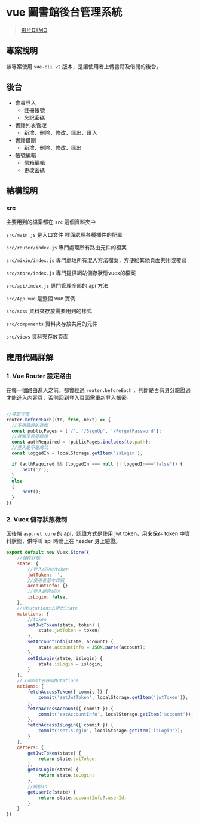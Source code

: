 # vue 圖書館後台管理系統

> [影片DEMO](https://www.youtube.com/watch?v=8MDoYdIHYBQ)

## 專案說明

該專案使用 `vue-cli v2` 版本，是讓使用者上傳書籍及借閱的後台。

## 後台

* 會員登入
  * 註冊帳號
  * 忘記密碼
* 書籍列表管理
  * 新增、刪除、修改、匯出、匯入
* 書籍借閱
  * 新增、刪除、修改、匯出
* 帳號編輯
  * 信箱編輯
  * 更改密碼

## 結構說明

### src

主要用到的檔案都在 `src` 這個資料夾中

`src/main.js` 是入口文件 裡面處理各種插件的配置

`src/router/index.js` 專門處理所有路由元件的檔案

`src/mixin/index.js` 專門處理所有混入方法檔案，方便給其他頁面共用或覆寫

`src/store/index.js` 專門提供網站儲存狀態vuex的檔案

`src/api/index.js` 專門管理全部的 api 方法

`src/App.vue` 是整個 vue 實例

`src/scss` 資料夾存放需要用到的樣式

`src/components` 資料夾存放共用的元件

`src/views` 資料夾存放頁面

## 應用代碼詳解

### 1. Vue Router 設定路由

在每一個路由進入之前，都會經過 `router.beforeEach` ，判斷是否有身分驗證過才能進入內容頁，否則回到登入頁面需重新登入帳密。

```js

//導航守衛
router.beforeEach((to, from, next) => {
  //不用驗證的頁面
  const publicPages = ['/', '/SignUp', '/ForgetPassword'];
  //頁面是否要驗證
  const authRequired = !publicPages.includes(to.path);
  //登入是不是成功
  const loggedIn = localStorage.getItem('isLogin');

  if (authRequired && (loggedIn === null || loggedIn==='false')) {
      next('/');
  }
  else
  {
      next();
  }
})

```

### 2. Vuex 儲存狀態機制
因後端 `asp.net core` 的 api，認證方式是使用 jwt token，用來保存 token  中資料狀態，供呼叫 api 時附上在 header 身上驗證。 
```js
export default new Vuex.Store({
    //儲存狀態
    state: {
        //登入成功的token
        jwtToken: '',
        //使用者基本資訊
        accountInfo: {},
        //登入是否成功
        isLogin: false,
    },
    //由Mutations去更改State
    mutations: {
        //token 
        setJwtToken(state, token) {
            state.jwtToken = token;
        },
        setAccountInfo(state, account) {
            state.accountInfo = JSON.parse(account);
        },
        setIsLogin(state, islogin) {
            state.isLogin = islogin;
        }
    },
    // Commit去呼叫Mutations
    actions: {
        fetchAccessToken({ commit }) {
            commit('setJwtToken', localStorage.getItem('jwtToken'));
        },
        fetchAccessAccount({ commit }) {
            commit('setAccountInfo', localStorage.getItem('account'));
        },
        fetchAccessIsLogin({ commit }) {
            commit('setIsLogin', localStorage.getItem('isLogin'));
        }
    },
    getters: {
        getJwtToken(state) {
            return state.jwtToken;
        },
        getIsLogin(state) {
            return state.isLogin;
        },
        //帳號Id
        getUserId(state) {
            return state.accountInfo?.userId;
        }
    }
})
```
